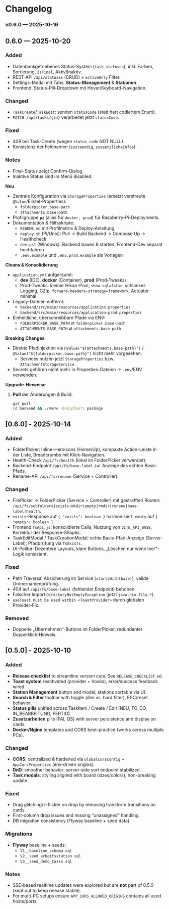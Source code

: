 

# Changelog


### v0.6.0 — 2025-10-16
## 0.6.0 — 2025-10-20
### Added
- Datenbankgetriebenes Status-System (`task_statuses`), inkl. Farben, Sortierung, `isFinal`, Aktiv/Inaktiv.
- REST-API `/api/statuses` (CRUD) + `activeOnly` Filter.
- Settings-Modal mit Tabs: **Status-Management** & **Stationen**.
- Frontend: Status-Pill-Dropdown mit Hover/Keyboard-Navigation.

### Changed
- `TaskCreate`/`TaskEdit`: senden `statusCode` (statt hart codiertem Enum).
- `PATCH /api/tasks/{id}` verarbeitet jetzt `statusCode`.

### Fixed
- 409 bei Task-Create (wegen `status_code` NOT NULL).
- Konsistenz der Feldnamen (`zustaendig`, `zusaetzlicheInfos`).

### Notes
- Final-Status zeigt Confirm-Dialog.
- Inaktive Status sind im Menü disabled.



**Neu**
- Zentrale Konfiguration via `StorageProperties` (ersetzt verstreute `@Value`/Einzel-Properties):
  - `folderpicker.base-path`
  - `attachments.base-path`
- Profilgruppe **`pi`** (alias für `docker, prod`) für Raspberry-Pi-Deployments.
- Dokumentation & Hilfsskripte:
  - `README.md` mit Profilmatrix & Deploy-Anleitung
  - `deploy.sh` (Pi/Unix): Pull → Build Backend → Compose Up → Healthcheck
  - `dev.ps1` (Windows): Backend bauen & starten, Frontend-Dev separat hochfahren
  - `.env.example` und `.env.prod.example` als Vorlagen

**Cleans & Konsolidierung**
- `application.yml` aufgeräumt:
  - **dev** (IDE), **docker** (Container), **prod** (Prod-Tweaks)
  - Prod-Tweaks: kleiner Hikari-Pool, `show-sql=false`, schlankes Logging, GZip, `forward-headers-strategy=framework`, Actuator minimal
- Legacy-Dateien entfernt:
  - `backend/src/main/resources/application.properties`
  - `backend/src/main/resources/application-prod.properties`
- Einheitliche, überschreibbare Pfade via ENV:
  - `FOLDERPICKER_BASE_PATH` ⇄ `folderpicker.base-path`
  - `ATTACHMENTS_BASE_PATH` ⇄ `attachments.base-path`

**Breaking Changes**
- Direkte Pfadinjektion via `@Value("${attachments.base-path}")` / `@Value("${folderpicker.base-path}")` nicht mehr vorgesehen.
  - Services nutzen jetzt `StorageProperties` bzw. `AttachmentStorageService`.
- Secrets gehören nicht mehr in Properties-Dateien → `.env`/ENV verwenden.

**Upgrade-Hinweise**
1. **Pull** der Änderungen & Build:
   ```bash
   git pull
   cd backend && ./mvnw -DskipTests package

## [0.6.0] - 2025-10-14
### Added
- FolderPicker: Inline-Heroicons (Home/Up), kompakte Action-Leiste in der Liste, Breadcrumbs mit Klick-Navigation.
- Health-Check `/api/fs/health` (lokal im FolderPicker verwendet).
- Backend-Endpoint `/api/fs/base-label` zur Anzeige des echten Basis-Pfads.
- Rename-API `/api/fs/rename` (Service + Controller).

### Changed
- FilePicker → FolderPicker (Service + Controller) mit gestrafften Routen: `/api/fs/subfolders|exists|mkdir|empty|rmdir|rename|base-label|health`.
- `exists`-Response auf `{ "exists": boolean }` harmonisiert, `empty` auf `{ "empty": boolean }`.
- Frontend `fsApi.js`: konsolidierte Calls, Nutzung von `VITE_API_BASE`, Korrektur der Response-Shapes.
- TaskEditModal / TaskCreationModal: echte Basis-Pfad-Anzeige (Server-Label), Pfadprüfung via `fsExists`.
- UI-Politur: Dezentere Layouts, klare Buttons, „Löschen nur wenn leer“–Logik konsistent.

### Fixed
- Path Traversal Absicherung im Service (`startsWith(base)`), valide Ordnernamenprüfung.
- 404 auf `/api/fs/base-label` (fehlender Endpoint) behoben.
- Falscher Import `DirectoryNotEmptyException` (jetzt `java.nio.file.*`).
- `useToast must be used within <ToastProvider>` durch globalen Provider-Fix.

### Removed
- Doppelte „Übernehmen“-Buttons im FolderPicker, redundanter Doppelklick-Hinweis.


## [0.5.0] - 2025-10-10
### Added
- **Release checklist** to streamline version cuts. See `RELEASE_CHECKLIST.md`.
- **Toast system** reactivated (provider + hooks), error/success feedback wired.
- **Station Management** button and modal; stations sortable via UI.
- **Search & Filter** toolbar with toggle (dim vs. hard filter), ESC/reset behavior.
- **Status pills** unified across TaskItem / Create / Edit (NEU, TO_DO, IN_BEARBEITUNG, FERTIG).
- **Zusatzarbeiten** pills (FAI, QS) with server persistence and display on cards.
- **Docker/Nginx** templates and CORS best-practice (works across multiple PCs).

### Changed
- **CORS**: centralized & hardened via `GlobalCorsConfig` + `AppCorsProperties` (env-driven origins).
- **DnD**: smoother behavior; server-side sort endpoint stabilized.
- **Task modals**: styling aligned with board (sizes/colors), non-breaking update.

### Fixed
- Drag glitching/z-flicker on drop by removing transform transitions on cards.
- First-column drop issues and missing “unassigned” handling.
- DB migration consistency (Flyway baseline + seed data).

### Migrations
- **Flyway** baseline + seeds:
  - `V1__baseline_schema.sql`
  - `V2__seed_arbeitsstation.sql`
  - `V3__seed_demo_tasks.sql`

### Notes
- SSE-based realtime updates were explored but are **not** part of 0.5.0 (kept out to keep release stable).
- For multi-PC setups ensure `APP_CORS_ALLOWED_ORIGINS` contains all used hosts/ports.

